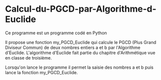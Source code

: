 # Calcul-du-PGCD-par-Algorithme-d-Euclide
Ce programme est un programme codé en Python

Il propose une fonction my_PGCD_Euclide qui calcule le PGCD (Plus Grand Diviseur Commun) de deux nombres entiers a et b par l'Algorithme d'Euclide.
L'algorithme d'Euclide fait partie du chapitre d'Arithmétique vue en classe de troisième.

Lorsqu'on lance le programme il permet la saisie des nombres a et b puis lance la fonction my_PGCD_Euclide.



